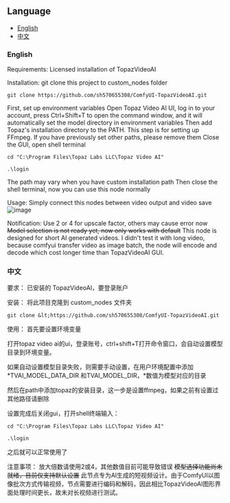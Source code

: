 ## Language

- [English](#english)
- [中文](#中文)

### English
Requirements: 
Licensed installation of TopazVideoAI

Installation:
git clone this project to custom_nodes folder
```
git clone https://github.com/sh570655308/ComfyUI-TopazVideoAI.git
```

First, set up environment variables
Open Topaz Video AI UI, log in to your account, press Ctrl+Shift+T to open the command window, and it will automatically set the model directory in environment variables
Then add Topaz's installation directory to the PATH. This step is for setting up FFmpeg. If you have previously set other paths, please remove them
Close the GUI, open shell terminal

```cd "C:\Program Files\Topaz Labs LLC\Topaz Video AI"```

```.\login```

The path may vary when you have custom installation path
Then close the shell terminal, now you can use this node normally

Usage:
Simply connect this nodes between video output and video save
![image](https://github.com/user-attachments/assets/18e10017-ebb3-4e9f-a4ae-45e33c641ff0)

Notification:
Use 2 or 4 for upscale factor, others may cause error now
~~Model selection is not ready yet, now only works with default~~
This node is designed for short AI generated videos. I didn't test it with long video, because comfyui transfer video as image batch, the node will encode and decode which cost longer time than TopazVideoAI GUI. 

### 中文
要求：
已安装的 TopazVideoAI，要登录账户

安装：
将此项目克隆到 custom_nodes 文件夹

```
git clone &lt;https://github.com/sh570655308/ComfyUI-TopazVideoAI.git
```

使用：
首先要设置环境变量

打开topaz video ai的ui，登录账号，ctrl+shift+T打开命令窗口，会自动设置模型目录到环境变量。

如果自动设置模型目录失败，则需要手动设置，在用户环境配置中添加*TVAI_MODEL_DATA_DIR 和TVAI_MODEL_DIR，*数值为模型对应的目录

然后在path中添加topaz的安装目录，这一步是设置ffmpeg，如果之前有设置过其他路径请删除

设置完成后关闭gui，打开shell终端输入：

```cd "C:\Program Files\Topaz Labs LLC\Topaz Video AI"```

```.\login```

之后就可以正常使用了

注意事项：
放大倍数请使用2或4，其他数值目前可能导致错误
~~模型选择功能尚未就绪，目前仅支持默认设置~~
此节点专为AI生成的短视频设计。由于ComfyUI以图像批次方式传输视频，节点需要进行编码和解码，因此相比TopazVideoAI图形界面处理时间更长，故未对长视频进行测试。
